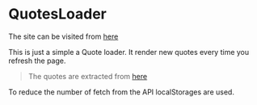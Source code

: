 # QuotesLoader

The site can be visited from [here](https://kunatastic.github.io/QuotesLoader/)

This is just a simple a Quote loader. It render new quotes every time you refresh the page.

>The quotes are extracted from [here](https://type.fit/api/quotes)

To reduce the number of fetch from the API localStorages are used.
